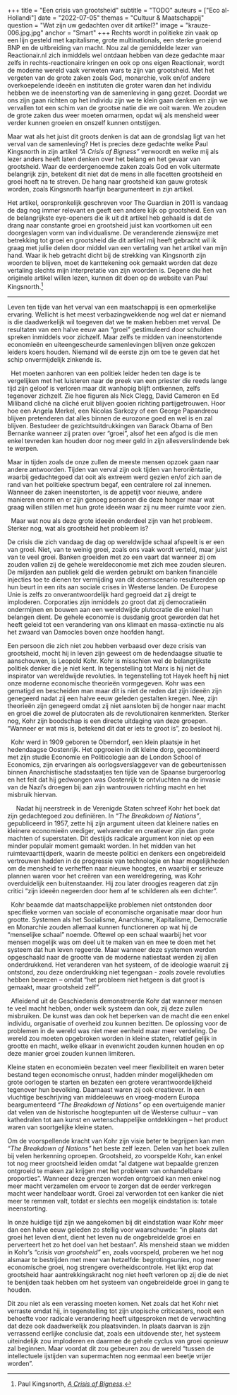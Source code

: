 +++
title = "Een crisis van grootsheid"
subtitle = "TODO"
auteurs = ["Eco al-Hollandi"]
date = "2022-07-05"
themas = "Cultuur & Maatschappij"
question = "Wat zijn uw gedachten over dit artikel?"
image = "krauze-006.jpg.jpg"
anchor = "Smart"
+++
Rechts wordt in politieke zin vaak op een lijn gesteld met kapitalisme, grote multinationals, een sterke groeiend BNP en de uitbreiding van macht. Nou zal de gemiddelde lezer van Reactionair.nl zich inmiddels wel ontdaan hebben van deze gedachte maar zelfs in rechts-reactionaire kringen en ook op ons eigen Reactionair, wordt de moderne wereld vaak verweten wars te zijn van grootsheid. Met het vergeten van de grote zaken zoals God, monarchie, volk en/of andere overkoepelende ideeën en instituten die groter waren dan het individu hebben we de ineenstorting van de samenleving in gang gezet. Doordat we ons zijn gaan richten op het individu zijn we te klein gaan denken en zijn we vervallen tot een schim van de grootse natie die we ooit waren. We zouden de grote zaken dus weer moeten omarmen, opdat wij als mensheid weer verder kunnen groeien en onszelf kunnen ontstijgen. 

Maar wat als het juist dit groots denken is dat aan de grondslag ligt van het verval van de samenleving? Het is precies deze gedachte welke Paul Kingsnorth in zijn artikel *“A Crisis of Bigness”* verwoordt en welke mij als lezer anders heeft laten denken over het belang en het gevaar van grootsheid. Waar de eerdergenoemde zaken zoals God en volk uitermate belangrijk zijn, betekent dit niet dat de mens in alle facetten grootsheid en groei hoeft na te streven. De hang naar grootsheid kan gauw grotesk worden, zoals Kingsnorth haarfijn beargumenteert in zijn artikel. 

Het artikel, oorspronkelijk geschreven voor The Guardian in 2011 is vandaag de dag nog immer relevant en geeft een andere kijk op grootsheid.  Een van de belangrijkste eye-openers die ik uit dit artikel heb gehaald is dat de drang naar constante groei en grootsheid juist kan voortkomen uit een doorgeslagen vorm van individualisme. De veranderende zienswijze met betrekking tot groei en grootsheid die dit artikel mij heeft gebracht wil ik graag met jullie delen door middel van een vertaling van het artikel van mijn hand. Waar ik heb getracht dicht bij de strekking van Kingsnorth zijn woorden te blijven, moet de kanttekening ook gemaakt worden dat deze vertaling slechts mijn interpretatie van zijn woorden is. Degene die het originele artikel willen lezen, kunnen dit doen op de website van Paul Kingsnorth.[^1]

- - -

Leven ten tijde van het verval van een maatschappij is een opmerkelijke ervaring. Wellicht is het meest verbazingwekkende nog wel dat er niemand is die daadwerkelijk wil toegeven dat we te maken hebben met  verval. De resultaten van een halve eeuw aan “groei” gestimuleerd door schulden spreken inmiddels voor zichzelf. Maar zelfs te midden van ineenstortende economieën en uiteengescheurde samenlevingen blijven onze gekozen leiders koers houden. Niemand wil de eerste zijn om toe te geven dat het schip onvermijdelijk zinkende is.

  Het moeten aanhoren van een politiek leider heden ten dage is te vergelijken met het luisteren naar de preek van een priester die reeds lange tijd zijn geloof is verloren maar dit wanhopig blijft ontkennen, zelfs tegenover zichzelf. Zie hoe figuren als Nick Clegg, David Cameron en Ed Miliband cliché na cliché eruit blijven gooien richting partijgetrouwen. Hoor hoe een Angela Merkel, een Nicolas Sarkozy of een George Papandreou blijven pretenderen dat alles binnen de eurozone goed en wel is en zal blijven. Bestudeer de gezichtsuitdrukkingen van Barack Obama of Ben Bernanke wanneer zij praten over “groei”, alsof het een afgod is die men enkel tevreden kan  houden door nog meer geld in zijn allesverslindende bek te werpen.

Maar in tijden zoals de onze zullen de meeste mensen opzoek gaan naar andere antwoorden. Tijden van verval zijn ook tijden van heroriëntatie, waarbij gedachtegoed dat ooit als extreem werd gezien en/of zich aan de rand van het politieke spectrum begaf, een centralere rol zal innemen. Wanneer de zaken ineenstorten, is de appetijt voor nieuwe, andere manieren enorm en er zijn genoeg personen die deze honger maar wat graag willen stillen met hun grote ideeën waar zij nu meer ruimte voor zien.

  Maar wat nou als deze grote ideeën onderdeel zijn van het probleem. Sterker nog, wat als grootsheid het probleem is?  

De crisis die zich vandaag de dag op wereldwijde schaal afspeelt is er een van groei. Niet, van te weinig groei, zoals ons vaak wordt verteld, maar juist van te veel groei. Banken groeiden met zo een vaart dat wanneer zij om zouden vallen zij de gehele wereldeconomie met zich mee zouden sleuren. De miljarden aan publiek geld die werden gebruikt om banken financiële injecties toe te dienen ter vermijding van dit doemscenario resulteerden op hun beurt in een rits aan sociale crises in Westerse landen. De Europese Unie is zelfs zo onverantwoordelijk hard gegroeid dat zij dreigt te imploderen. Corporaties zijn inmiddels zo groot dat zij democratieën ondermijnen en bouwen aan een wereldwijde plutocratie die enkel hun belangen dient. De gehele economie is dusdanig groot geworden dat het heeft geleid tot een verandering van ons klimaat en massa-extinctie nu als het zwaard van Damocles boven onze hoofden hangt.

Een persoon die zich niet zou hebben verbaasd over deze crisis van grootsheid, mocht hij in leven zijn geweest om de hedendaagse situatie te aanschouwen, is Leopold Kohr. Kohr is misschien wel de belangrijkste politiek denker die je niet kent. In tegenstelling tot Marx is hij niet de inspirator van wereldwijde revoluties. In tegenstelling tot Hayek heeft hij niet onze moderne economische theorieën vormgegeven. Kohr was een gematigd en bescheiden man maar dit is niet de reden dat zijn ideeën zijn genegeerd nadat zij een halve eeuw geleden gestalten kregen. Nee, zijn theorieën zijn genegeerd omdat zij niet aansloten bij de honger naar macht en groei die zowel de plutocraten als de revolutionairen kenmerkten. Sterker nog, Kohr zijn boodschap is een directe uitdaging van deze groepen. “Wanneer er wat mis is, betekend dit dat er iets te groot is”, zo besloot hij.

  Kohr werd in 1909 geboren te Oberndorf, een klein plaatsje in het hedendaagse Oostenrijk. Het opgroeien in dit kleine dorp, gecombineerd met zijn studie Economie en Politicologie aan de London School of Economics, zijn ervaringen als oorlogsverslaggever van de gebeurtenissen binnen Anarchistische stadsstaatjes ten tijde van de Spaanse burgeroorlog en het feit dat hij gedwongen was Oostenrijk te ontvluchten na de invasie van de Nazi’s droegen bij aan zijn wantrouwen richting macht en het misbruik hiervan.

     Nadat hij neerstreek in de Verenigde Staten schreef Kohr het boek dat zijn gedachtegoed zou definiëren. In *“The Breakdown of Nations”*, gepubliceerd in 1957, zette hij zijn argument uiteen dat kleinere naties en kleinere economieën vrediger, welvarender en creatiever zijn dan grote machten of superstaten. Dit destijds radicale argument kon niet op een minder populair moment gemaakt worden. In het midden van het ruimtevaarttijdperk, waarin de meeste politici en denkers een ongebreideld vertrouwen hadden in de progressie van technologie en haar mogelijkheden om de mensheid te verheffen naar nieuwe hoogtes, en waarbij er serieuze plannen waren voor het creëren van een wereldregering, was Kohr overduidelijk een buitenstaander. Hij zou later droogjes reageren dat zijn critici “zijn ideeën negeerden door hem af te schilderen als een dichter”.

  Kohr beaamde dat maatschappelijke problemen niet ontstonden door specifieke vormen van sociale of economische organisatie maar door hun grootte. Systemen als het Socialisme, Anarchisme, Kapitalisme, Democratie en Monarchie zouden allemaal kunnen functioneren op wat hij de “menselijke schaal” noemde. Oftewel op een schaal waarbij het voor mensen mogelijk was om deel uit te maken van en mee te doen met het systeem dat hun leven regeerde. Maar wanneer deze systemen werden opgeschaald naar de grootte van de moderne natiestaat werden zij allen onderdrukkend. Het veranderen van het systeem, of de ideologie waaruit zij ontstond, zou deze onderdrukking niet tegengaan - zoals zovele revoluties hebben bewezen – omdat “het probleem niet hetgeen is dat groot is gemaakt, maar grootsheid zelf”.

  Afleidend uit de Geschiedenis demonstreerde Kohr dat wanneer mensen te veel macht hebben, onder welk systeem dan ook, zij deze zullen misbruiken. De kunst was dan ook het beperken van de macht die een enkel individu, organisatie of overheid zou kunnen bezitten. De oplossing voor de problemen in de wereld was niet meer eenheid maar meer verdeling. De wereld zou moeten opgebroken worden in kleine staten, relatief gelijk in grootte en macht, welke elkaar in evenwicht zouden kunnen houden en op deze manier groei zouden kunnen limiteren. 

Kleine staten en economieën bezaten veel meer flexibiliteit en waren beter bestand tegen economische onrust, hadden minder mogelijkheden om grote oorlogen te starten en bezaten een grotere verantwoordelijkheid tegenover hun bevolking. Daarnaast waren zij ook creatiever. In een vluchtige beschrijving van middeleeuws en vroeg-modern Europa beargumenteerd *“The Breakdown of Nations”* op een overtuigende manier dat velen van de historische hoogtepunten uit de Westerse cultuur – van kathedralen tot aan kunst en wetenschappelijke ontdekkingen – het product waren van soortgelijke kleine staten.  

Om de voorspellende kracht van Kohr zijn visie beter te begrijpen kan men *“The Breakdown of Nations”* het beste zelf lezen. Delen van het boek zullen bij velen herkenning oproepen. Grootsheid, zo voorspelde Kohr, kan enkel tot nog meer grootsheid leiden omdat “al datgene wat bepaalde grenzen ontgroeid te maken zal krijgen met het probleem van onhandelbare proporties”. Wanneer deze grenzen worden ontgroeid kan men enkel nog meer macht verzamelen om ervoor te zorgen dat de eerder verkregen macht weer handelbaar wordt. Groei zal verworden tot een kanker die niet meer te remmen valt, totdat er slechts een mogelijk eindstation is: totale ineenstorting.  

In onze huidige tijd zijn we aangekomen bij dit eindstation waar Kohr meer dan een halve eeuw geleden zo stellig voor waarschuwde: “in plaats dat groei het leven dient, dient het leven nu de ongebreidelde groei en perverteert het zo het doel van het bestaan”. Als mensheid staan we midden in Kohr’s *“crisis van grootsheid”* en, zoals voorspeld, proberen we het nog alsmaar te bestrijden met meer van hetzelfde: begrotingsunies, nog meer economische groei, nog strengere overheidscontrole. Het lijkt erop dat grootsheid haar aantrekkingskracht nog niet heeft verloren op zij die de niet te benijden taak hebben om het systeem van ongebreidelde groei in gang te houden.  

Dit zou niet als een verassing moeten komen. Net zoals dat het Kohr niet verraste omdat hij, in tegenstelling tot zijn utopische criticasters, nooit een behoefte voor radicale verandering heeft uitgesproken met de verwachting dat deze ook daadwerkelijk zou plaatsvinden. In plaats daarvan is zijn verrassend eerlijke conclusie dat, zoals een uitdovende ster, het systeem uiteindelijk zou imploderen en daarmee de gehele cyclus van groei opnieuw zal beginnen. Maar voordat dit zou gebeuren zou de wereld “tussen de intellectuele ijstijden van supermachten nog eenmaal een beetje vrijer worden”. 

[^1]: Paul Kingsnorth,  *[A Crisis of Bigness](https://www.paulkingsnorth.net/bigness)*.